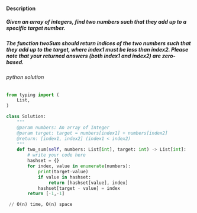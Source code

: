 #### Description
##### Given an array of integers, find two numbers such that they add up to a specific target number.
##### The function twoSum should return indices of the two numbers such that they add up to the target, where index1 must be less than index2. Please note that your returned answers (both index1 and index2) are zero-based.

###### python solution
```python
from typing import (
    List,
)

class Solution:
    """
    @param numbers: An array of Integer
    @param target: target = numbers[index1] + numbers[index2]
    @return: [index1, index2] (index1 < index2)
    """
    def two_sum(self, numbers: List[int], target: int) -> List[int]:
        # write your code here
        hashset = {}
        for index, value in enumerate(numbers):
            print(target-value)
            if value in hashset:   
                return [hashset[value], index]
            hashset[target - value] = index
        return [-1,-1]

 // O(n) time, O(n) space   

```
